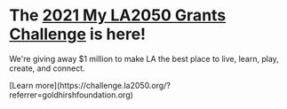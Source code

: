 
# The [2021 My LA2050 Grants Challenge](https://challenge.la2050.org/?referrer=goldhirshfoundation.org) is here!

We're giving away $1 million to make LA the best place to live, learn, play, create, and connect.

<p class="action" markdown="1">
  [Learn more](https://challenge.la2050.org/?referrer=goldhirshfoundation.org)
</p>

